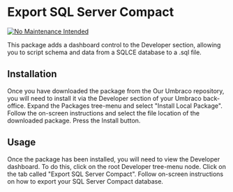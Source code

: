 # Export SQL Server Compact

[![No Maintenance Intended](http://unmaintained.tech/badge.svg)](http://unmaintained.tech/)

This package adds a dashboard control to the Developer section, allowing you to script schema and data from a SQLCE database to a .sql file.

## Installation
Once you have downloaded the package from the Our Umbraco repository, you will need to install it via the Developer section of your Umbraco back-office.  Expand the Packages tree-menu and select "Install Local Package".  Follow the on-screen instructions and select the file location of the downloaded package. Press the Install button.

## Usage
Once the package has been installed, you will need to view the Developer dashboard. To do this, click on the root Developer tree-menu node. Click on the tab called "Export SQL Server Compact".  Follow on-screen instructions on how to export your SQL Server Compact database.
